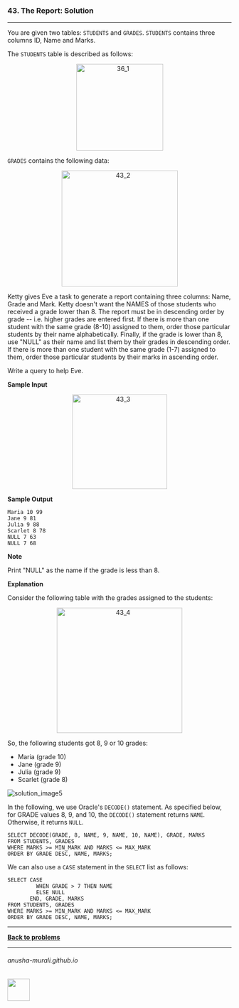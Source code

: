 ### 43. The Report: Solution

---
 You are given two tables: `STUDENTS` and `GRADES`. `STUDENTS` contains three columns ID, Name and Marks.
 
The `STUDENTS` table is described as follows:

<p align="center">
<img width="195" alt="36_1" src="https://github.com/user-attachments/assets/405a7322-3677-4a08-ae05-6f9e42c8b883" />
</p>

`GRADES` contains the following data:

<p align="center">
<img width="261" alt="43_2" src="https://github.com/user-attachments/assets/c0881770-6376-4125-a0ce-d81822430a13" />
</p>

Ketty gives Eve a task to generate a report containing three columns: Name, Grade and Mark. Ketty doesn't want the NAMES of those students who received a grade lower than 8. The report must be in descending order by grade -- i.e. higher grades are entered first. If there is more than one student with the same grade (8-10) assigned to them, order those particular students by their name alphabetically. Finally, if the grade is lower than 8, use "NULL" as their name and list them by their grades in descending order. If there is more than one student with the same grade (1-7) assigned to them, order those particular students by their marks in ascending order.

Write a query to help Eve.

**Sample Input**

<p align="center">
<img width="213" alt="43_3" src="https://github.com/user-attachments/assets/3e6be2a3-db77-45fe-97c9-532dbf410ebf" />
</p>

**Sample Output**

```
Maria 10 99
Jane 9 81
Julia 9 88
Scarlet 8 78
NULL 7 63
NULL 7 68
```

**Note**

Print "NULL" as the name if the grade is less than 8.

**Explanation**

Consider the following table with the grades assigned to the students:

<p align="center">
<img width="282" alt="43_4" src="https://github.com/user-attachments/assets/6e792110-fc17-413e-b0e0-8f838e4865d3" />
</p>

So, the following students got 8, 9 or 10 grades:
* Maria (grade 10)
* Jane (grade 9)
* Julia (grade 9)
* Scarlet (grade 8)

![solution_image5](https://github.com/user-attachments/assets/82f796e0-28cb-4ef0-bcdc-1a701ce7db53)

In the following, we use Oracle's `DECODE()` statement. As specified below, for GRADE values 8, 9, and 10, the `DECODE()` statement returns `NAME`. Otherwise, it returns `NULL`.
```
SELECT DECODE(GRADE, 8, NAME, 9, NAME, 10, NAME), GRADE, MARKS
FROM STUDENTS, GRADES
WHERE MARKS >= MIN_MARK AND MARKS <= MAX_MARK
ORDER BY GRADE DESC, NAME, MARKS;
```
We can also use a `CASE` statement in the `SELECT` list as follows:
```
SELECT CASE 
         WHEN GRADE > 7 THEN NAME
         ELSE NULL
       END, GRADE, MARKS
FROM STUDENTS, GRADES
WHERE MARKS >= MIN_MARK AND MARKS <= MAX_MARK
ORDER BY GRADE DESC, NAME, MARKS;
```
---

**[Back to problems](./problems.md)**

* * *
###### anusha-murali.github.io

<img src="https://github.com/anusha-murali/anusha-murali.github.io/assets/111596338/639243aa-2857-4595-a65a-7852762bb002" width="50" height="50"/>
